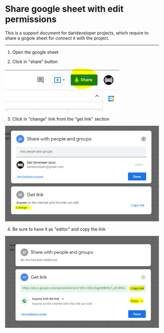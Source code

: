 # Share google sheet with edit permissions

This is a support document for darideveloper projects, which require to share a gogole sheet for connect it with the project.

--------------------------------

1. Open the google sheet


2. Click in "share" button

![2](screenshots/2.PNG)

3. Click in "change" link from the "get link" section

![2](screenshots/3.PNG)

4. Be sure to have it as "editor" and copy the link

![2](screenshots/4.PNG)